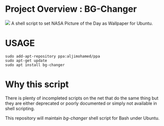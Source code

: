 # Project Overview : BG-Changer

![](https://raw.githubusercontent.com/OSryx/bg-changer/master/rocket.png)
A shell script to set NASA Picture of the Day as Wallpaper for Ubuntu.

# USAGE 

    sudo add-apt-repository ppa:aljimohamed/ppa
    sudo apt-get update
    sudo apt install bg-changer

# Why this script

There is plenty of incompleted scripts on the net that do the same thing but they are either deprecated or poorly documented or simply not available in shell scripting.

This repository will maintain *bg-changer* shell script for Bash under Ubuntu.
